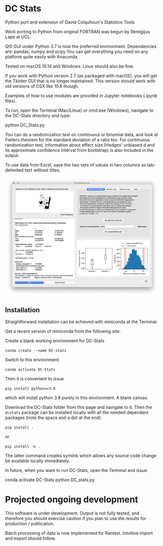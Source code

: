 # DC Stats
Python port and extension of David Colquhoun's Statistics Tools

Work porting to Python from original FORTRAN was begun by Remigijus Lape at UCL. 

Qt5 GUI under Python 3.7 is now the preferred environment. 
Dependencies are: pandas, numpy and scipy 
You can get everything you need on any platform quite easily with Anaconda. 

Tested on macOS 10.14 and Windows. Linux should also be fine. 

If you work with Python version 2.7 (as packaged with macOS), you will get the Tkinter GUI that is no longer maintained. This version should work with old versions of OSX like 10.6 though.

Examples of how to use modules are provided in Jupyter notebooks (.ipynb files). 

To run, open the Terminal (Mac/Linux) or cmd.exe (Windows), navigate to the DC-Stats directory and type:

  python DC_Stats.py

You can do a randomization test on continuous or binomial data, and look at Fiellers theorem for the standard deviation of a ratio too. For continuous randomization test, information about effect size (Hedges' unbiased d and its approximate confidence interval from bootstrap) is also included in the output. 

To use data from Excel, save the two sets of values in two columns as tab-delimited text without titles.

![screenshot](Screenshot.png)

## Installation

Straightforward installation can be achieved with miniconda at the Terminal. 

Get a recent version of miniconda from the following site:

Create a blank working environment for DC-Stats 

`conda create --name DC-stats`

Switch to this environment:

`conda activate DC-Stats`

Then it is convenient to issue 

`pip install python==3.8`

which will install python 3.8 purely in this environment. A blank canvas.

Download the DC-Stats folder from this page and navigate to it. Then the `dcstats` package can be installed locally with all the needed dependent packages (note the space and a dot at the end):

`pip install .`

or

`pip install -e .`

The latter command creates symlink which allows any source code change be available locally immediately.

In future, when you want to run DC-Stats, open the Terminal and issue:

conda activate DC-Stats
python DC_stats.py


# Projected ongoing development
This software is under development. Output is not fully tested, and therefore you should exercise caution if you plan to use the results for production / publication. 

Batch processing of data is now implemented for Rantest. Intuitive import and export should follow.


